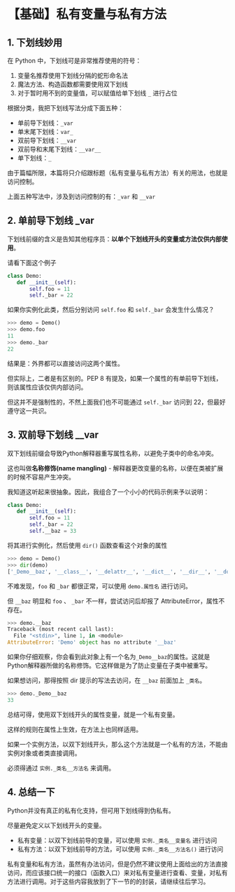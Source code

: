 # 【基础】私有变量与私有方法

## 1. 下划线妙用

在 Python 中，下划线可是非常推荐使用的符号：

1. 变量名推荐使用下划线分隔的蛇形命名法
2. 魔法方法、构造函数都需要使用双下划线
3. 对于暂时用不到的变量值，可以赋值给单下划线 `_` 进行占位

根据分类，我把下划线写法分成下面五种：

- 单前导下划线：`_var` 
- 单末尾下划线：`var_` 
- 双前导下划线：`__var`
- 双前导和末尾下划线：`__var__`
- 单下划线：`_`

由于篇幅所限，本篇将只介绍跟标题（私有变量与私有方法）有关的用法，也就是访问控制。

上面五种写法中，涉及到访问控制的有：`_var`  和 `__var`

## 2. 单前导下划线 _var

下划线前缀的含义是告知其他程序员：**以单个下划线开头的变量或方法仅供内部使用**。

请看下面这个例子

```python
class Demo:
   def __init__(self):
       self.foo = 11
       self._bar = 22
```

如果你实例化此类，然后分别访问 `self.foo` 和 `self._bar` 会发生什么情况？

```python
>>> demo = Demo()
>>> demo.foo
11
>>> demo._bar
22
```

结果是：外界都可以直接访问这两个属性。

但实际上，二者是有区别的。PEP 8 有提及，如果一个属性的有单前导下划线，则该属性应该仅供内部访问。

但这并不是强制性的，不然上面我们也不可能通过 `self._bar` 访问到 22，但最好遵守这一共识。



## 3. 双前导下划线 __var

双下划线前缀会导致Python解释器重写属性名称，以避免子类中的命名冲突。

这也叫做**名称修饰(name mangling)** - 解释器更改变量的名称，以便在类被扩展的时候不容易产生冲突。

我知道这听起来很抽象。因此，我组合了一个小小的代码示例来予以说明：

```python
class Demo:
   def __init__(self):
       self.foo = 11
       self._bar = 22
       self.__baz = 33
```

将其进行实例化，然后使用 `dir()` 函数查看这个对象的属性

```python
>>> demo = Demo()
>>> dir(demo)
['_Demo__baz', '__class__', '__delattr__', '__dict__', '__dir__', '__doc__', '__eq__', '__format__', '__ge__', '__getattribute__', '__gt__', '__hash__', '__init__', '__init_subclass__', '__le__', '__lt__', '__module__', '__ne__', '__new__', '__reduce__', '__reduce_ex__', '__repr__', '__setattr__', '__sizeof__', '__str__', '__subclasshook__', '__weakref__', '_bar', 'foo']
```

不难发现，`foo` 和 `_bar` 都很正常，可以使用 `demo.属性名` 进行访问。

但 `__baz` 明显和 `foo` 、 `_bar`  不一样，尝试访问后却报了 AttributeError，属性不存在。

```python
>>> demo.__baz
Traceback (most recent call last):
  File "<stdin>", line 1, in <module>
AttributeError: 'Demo' object has no attribute '__baz'
```

如果你仔细观察，你会看到此对象上有一个名为`_Demo__baz`的属性。这就是Python解释器所做的名称修饰。它这样做是为了防止变量在子类中被重写。

如果想访问，那得按照 dir 提示的写法去访问，在 `__baz` 前面加上 `_类名`。

```python
>>> demo._Demo__baz
33
```

总结可得，使用双下划线开头的属性变量，就是一个私有变量。

这样的规则在属性上生效，在方法上也同样适用。

如果一个实例方法，以双下划线开头，那么这个方法就是一个私有的方法，不能由实例对象或者类直接调用。

必须得通过 `实例._类名__方法名` 来调用。

## 4. 总结一下

Python并没有真正的私有化支持，但可用下划线得到伪私有。

 尽量避免定义以下划线开头的变量。

- 私有变量：以双下划线前导的变量，可以使用 `实例._类名__变量名` 进行访问
- 私有方法：以双下划线前导的方法，可以使用 `实例._类名__方法名()` 进行访问

私有变量和私有方法，虽然有办法访问，但是仍然不建议使用上面给出的方法直接访问，而应该接口统一的接口（函数入口）来对私有变量进行查看、变量，对私有方法进行调用。对于这些内容我放到了下一节的的封装，请继续往后学习。
